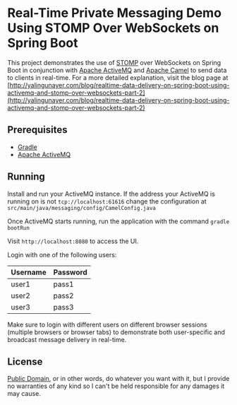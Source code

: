 # Real-Time Private Messaging Demo Using STOMP Over WebSockets on Spring Boot

This project demonstrates the use of [STOMP](https://stomp.github.io/) over WebSockets on Spring Boot in conjunction with [Apache ActiveMQ](http://activemq.apache.org) and [Apache Camel](http://camel.apache.org) to send data to clients in real-time. For a more detailed explanation, visit the blog page at [http://yalingunayer.com/blog/realtime-data-delivery-on-spring-boot-using-activemq-and-stomp-over-websockets-part-2](http://yalingunayer.com/blog/realtime-data-delivery-on-spring-boot-using-activemq-and-stomp-over-websockets-part-2)

## Prerequisites

- [Gradle](https://gradle.org/)
- [Apache ActiveMQ](http://activemq.apache.org)

## Running

Install and run your ActiveMQ instance. If the address your ActiveMQ is running on is not ```tcp://localhost:61616``` change the configuration at ```src/main/java/messaging/config/CamelConfig.java```

Once ActiveMQ starts running, run the application with the command ```gradle bootRun```

Visit ```http://localhost:8080``` to access the UI.

Login with one of the following users:

| Username | Password |
| ------ | ------ |
| user1 | pass1 |
| user2 | pass2 |
| user3 | pass3 |

Make sure to login with different users on different browser sessions (multiple browsers or browser tabs) to demonstrate both user-specific and broadcast message delivery in real-time.

## License

[Public Domain](http://choosealicense.com/licenses/unlicense/), or in other words, do whatever you want with it, but I provide no warranties of any kind so I can't be held responsible for any damages it may cause.